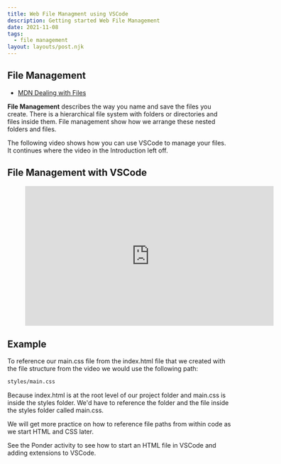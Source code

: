 ```yaml
---
title: Web File Managment using VSCode
description: Getting started Web File Management
date: 2021-11-08
tags:
  - file management
layout: layouts/post.njk
---
```


## File Management 

- [MDN Dealing with Files](https://developer.mozilla.org/en-US/docs/Learn/Getting_started_with_the_web/Dealing_with_files)

**File Management** describes the way you name and save the files you create. There is a hierarchical file system with folders or directories and files inside them. File management show how we arrange these nested folders and files.

The following video shows how you can use VSCode to manage your files. It continues where the video in the Introduction left off.

## File Management with VSCode

<figure class="video-container">

<iframe width="560" height="315" src="https://www.youtube.com/embed/BBhNFxqD5JU" title="YouTube video player" frameborder="0" allow="accelerometer; autoplay; clipboard-write; encrypted-media; gyroscope; picture-in-picture" allowfullscreen></iframe>
</figure>

## Example

To reference our main.css file from the index.html file that we created with the file structure from the video we would use the following path:

```html
styles/main.css
```

Because index.html is at the root level of our project folder and main.css is inside the styles folder. We'd have to reference the folder and the file inside the styles folder called main.css.

We will get more practice on how to reference file paths from within code as we start HTML and CSS later.

See the Ponder activity to see how to start an HTML file in VSCode and adding extensions to VSCode. 